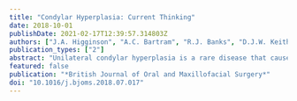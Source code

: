 ```yaml
---
title: "Condylar Hyperplasia: Current Thinking"
date: 2018-10-01
publishDate: 2021-02-17T12:39:57.314803Z
authors: ["J.A. Higginson", "A.C. Bartram", "R.J. Banks", "D.J.W. Keith"]
publication_types: ["2"]
abstract: "Unilateral condylar hyperplasia is a rare disease that causes facial asymmetry as a result of excessive vertical or horizontal growth, or both, of the mandibular condyle. Investigation should address the patient's concerns, and establish whether the disease is active with the use of single positron emission tomography (PET). Proportional reduction of the condyle arrests active disease and restores mandibular height, and any residual asymmetry can be corrected according to conventional orthognathic principles. We recommend the use of 3-dimensional virtual planning for such complex movements. The rarity of the disease means that, to our knowledge, high-quality evidence is lacking and further research is needed."
featured: false
publication: "*British Journal of Oral and Maxillofacial Surgery*"
doi: "10.1016/j.bjoms.2018.07.017"
---
```


